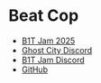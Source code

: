 # Beat Cop

* [B1T Jam 2025](https://itch.io/jam/b1t-jam)
* [Ghost City Discord](https://discord.com/channels/1260779662729019515/1356092039447445594)
* [B1T Jam Discord](https://discord.com/channels/1340808805193351198/1340808805876760758)
* [GitHub](https://github.com/yontalane/B1TJam2025)